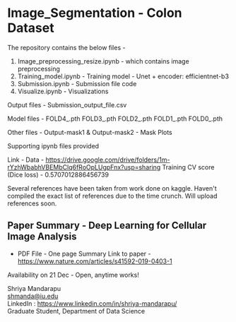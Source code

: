 
# Image_Segmentation - Colon Dataset

The repository contains the below files -
1. Image_preprocessing_resize.ipynb - which contains image preprocessing
2. Training_model.ipynb - Training model - Unet + encoder: efficientnet-b3
3. Submission.ipynb - Submission file code
4. Visualize.ipynb - Visualizations

Output files - 
Submission_output_file.csv 

Model files - 
FOLD4_.pth
FOLD3_.pth
FOLD2_.pth
FOLD1_.pth
FOLD0_.pth

Other files -
Output-mask1 & Output-mask2 - Mask Plots

Supporting ipynb files provided

Link - Data - https://drive.google.com/drive/folders/1m-rYzhWbabhVBEMbClq6fRoOpLUgpFnx?usp=sharing
Training CV score (Dice loss) - 0.5707012886456739

Several references have been taken from work done on kaggle. Haven't compiled the exact list of references due to the time crunch.
Will upload references soon.

## Paper Summary - Deep Learning for Cellular Image Analysis
- PDF File - One page Summary
Link to paper - https://www.nature.com/articles/s41592-019-0403-1 


Availability on 21 Dec - Open, anytime works!

Shriya Mandarapu \
shmanda@iu.edu \
LinkedIn : https://www.linkedin.com/in/shriya-mandarapu/  \
Graduate Student, Department of Data Science
